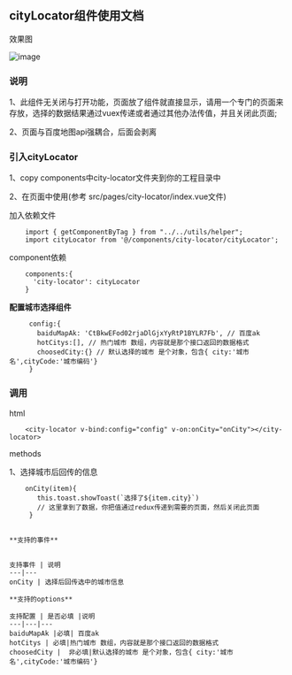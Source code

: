 ## cityLocator组件使用文档

效果图

![image](http://adstatic.oss-cn-beijing.aliyuncs.com/ad-activity.meiyou.com/dkd2/v4/cityLocator.png)

### 说明
1、此组件无关闭与打开功能，页面放了组件就直接显示，请用一个专门的页面来存放，选择的数据结果通过vuex传递或者通过其他办法传值，并且关闭此页面;

2、页面与百度地图api强耦合，后面会剥离

### 引入cityLocator
1、copy components中city-locator文件夹到你的工程目录中

2、在页面中使用(参考 src/pages/city-locator/index.vue文件)

加入依赖文件
```
    import { getComponentByTag } from "../../utils/helper";
    import cityLocator from '@/components/city-locator/cityLocator';
```

component依赖
```
    components:{
      'city-locator': cityLocator
    }

```

**配置城市选择组件**
```
     config:{
       baiduMapAk: 'CtBkwEFod02rjaDlGjxYyRtP1BYLR7Fb', // 百度ak
       hotCitys:[], // 热门城市 数组，内容就是那个接口返回的数据格式
       choosedCity:{} // 默认选择的城市 是个对象，包含{ city:'城市名',cityCode:'城市编码'}
     }
```


### 调用

html

```
    <city-locator v-bind:config="config" v-on:onCity="onCity"></city-locator>

```
methods

1、选择城市后回传的信息
```
    onCity(item){
       this.toast.showToast(`选择了${item.city}`)
       // 这里拿到了数据，你把值通过redux传递到需要的页面，然后关闭此页面
     }

```

```

**支持的事件**


支持事件 | 说明
---|---
onCity | 选择后回传选中的城市信息

**支持的options**

支持配置 | 是否必填 |说明
---|---|---
baiduMapAk |必填| 百度ak
hotCitys | 必填|热门城市 数组，内容就是那个接口返回的数据格式
choosedCity |  非必填|默认选择的城市 是个对象，包含{ city:'城市名',cityCode:'城市编码'}

